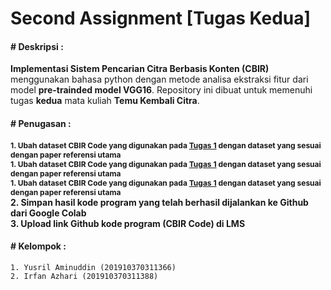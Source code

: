 # Second Assignment [Tugas Kedua]
#### **# Deskripsi** :

**Implementasi Sistem Pencarian Citra Berbasis Konten (CBIR)** menggunakan bahasa python dengan metode analisa ekstraksi fitur dari model **pre-trainded model VGG16**. Repository ini dibuat untuk memenuhi tugas **kedua** mata kuliah **Temu Kembali Citra**.

#### **# Penugasan** :

**<div style="font-size: 12px">1. Ubah dataset CBIR Code yang digunakan pada [Tugas 1](https://github.com/rasvanjaya21/content-based-image-retrieval/tree/first-assignment) dengan dataset yang sesuai dengan paper referensi utama**</div>
**<div style="font-size: 12px">1. Ubah dataset CBIR Code yang digunakan pada [Tugas 1](https://github.com/rasvanjaya21/content-based-image-retrieval/tree/first-assignment) dengan dataset yang sesuai dengan paper referensi utama**</div>**<div style="font-size: 12px">1. Ubah dataset CBIR Code yang digunakan pada [Tugas 1](https://github.com/rasvanjaya21/content-based-image-retrieval/tree/first-assignment) dengan dataset yang sesuai dengan paper referensi utama**</div>
**2. Simpan hasil kode program yang telah berhasil dijalankan ke Github dari Google Colab**</br>
**3. Upload link Github kode program (CBIR Code) di LMS**

#### **# Kelompok** :

```1. Yusril Aminuddin (201910370311366)```  
```2. Irfan Azhari (201910370311388)```  